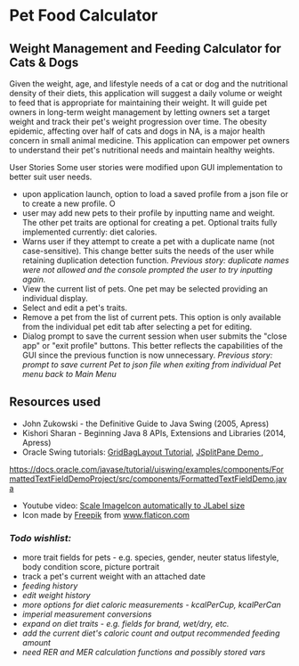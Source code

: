 
# Pet Food Calculator


## Weight Management and Feeding Calculator for Cats & Dogs

Given the weight, age, and lifestyle needs of a cat or dog and the nutritional density of their diets, 
this application will suggest a daily volume or weight to feed that is appropriate for maintaining their weight. 
It will guide pet owners in long-term weight management by letting owners set a target weight 
and track their pet's weight progression over time. The obesity epidemic, affecting over half of cats and dogs in NA,
 is a major health concern in small animal medicine. This application can empower pet owners to understand their pet's
 nutritional needs and maintain healthy weights.
 
 User Stories
 Some user stories were modified upon GUI implementation to better suit user needs.
 - upon application launch, option to load a saved profile from a json file or to create a new profile. O
 - user may add new pets to their profile by inputting name and weight. The other pet traits are optional for creating a pet. Optional traits fully implemented currently: diet calories.
 - Warns user if they attempt to create a pet with a duplicate name (not case-sensitive). This change better suits the needs of the user while retaining duplication detection function. *Previous story: duplicate names were not allowed and the console prompted the user to try inputting again.*
 - View the current list of pets. One pet may be selected providing an individual display.
 - Select and edit a pet's traits.
 - Remove a pet from the list of current pets. This option is only available from the individual pet edit tab after selecting a pet for editing.
 - Dialog prompt to save the current session when user submits the "close app" or "exit profile" buttons. This better reflects the capabilities of the GUI since the previous function is now unnecessary. *Previous story: prompt to save current Pet to json file when exiting from individual Pet menu back to Main Menu*

 
 
 
 ## Resources used
 - John Zukowski - the Definitive Guide to Java Swing (2005, Apress)
 - Kishori Sharan - Beginning Java 8 APIs, Extensions and Libraries (2014, Apress)
 - Oracle Swing tutorials: <a href="https://docs.oracle.com/javase/tutorial/uiswing/layout/gridbag.html#gridbagConstraints">GridBagLayout Tutorial</a>, <a href="https://docs.oracle.com/javase/tutorial/uiswing/examples/components/SplitPaneDemoProject/src/components/SplitPaneDemo.java"> JSplitPane Demo </a>, 
 
 https://docs.oracle.com/javase/tutorial/uiswing/examples/components/FormattedTextFieldDemoProject/src/components/FormattedTextFieldDemo.java
 - Youtube video: <a href="https://www.youtube.com/watch?v=CUmvVhGqaVQ"> Scale ImageIcon automatically to JLabel size </a>
 - Icon made by <a href="https://www.freepik.com" title="Freepik">Freepik</a> from <a href="https://www.flaticon.com/" title="Flaticon"> www.flaticon.com </a>

 
### *Todo wishlist:*
 - more trait fields for pets - e.g. species, gender, neuter status lifestyle, body condition score, picture portrait
 - track a pet's current weight with an attached date
 - *feeding history*
 - *edit weight history*
 - *more options for diet caloric measurements - kcalPerCup, kcalPerCan*
 - *imperial measurement conversions*
 - *expand on diet traits - e.g. fields for brand, wet/dry, etc.*
 - *add the current diet's caloric count and output recommended feeding amount*
 - *need RER and MER calculation functions and possibly stored vars*

